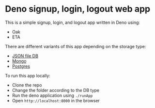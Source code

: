 # Deno signup, login, logout web app

This is a simple signup, login, and logout app written in Deno using:

- Oak
- ETA

There are different variants of this app depending on the storage type:

- [JSON file DB](app-json-db)
- [Mongo](app-mongo-db)
- [Postgres](app-postgres-db)

To run this app locally:

- Clone the repo
- Change the folder according to the DB type
- Run the deno application using `./runApp`
- Open `http://localhost:8000` in the browser

